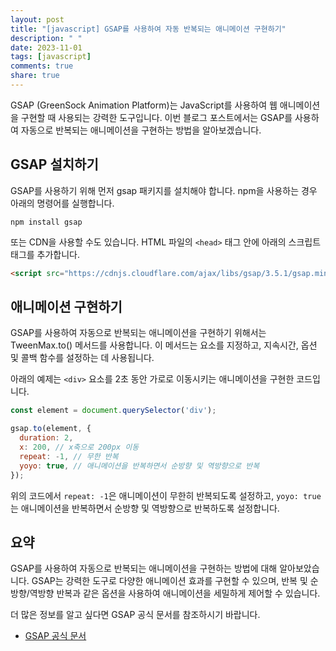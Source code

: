 ```yaml
---
layout: post
title: "[javascript] GSAP를 사용하여 자동 반복되는 애니메이션 구현하기"
description: " "
date: 2023-11-01
tags: [javascript]
comments: true
share: true
---
```


GSAP (GreenSock Animation Platform)는 JavaScript를 사용하여 웹 애니메이션을 구현할 때 사용되는 강력한 도구입니다. 이번 블로그 포스트에서는 GSAP를 사용하여 자동으로 반복되는 애니메이션을 구현하는 방법을 알아보겠습니다.

## GSAP 설치하기

GSAP를 사용하기 위해 먼저 gsap 패키지를 설치해야 합니다. npm을 사용하는 경우 아래의 명령어를 실행합니다.

```
npm install gsap
```

또는 CDN을 사용할 수도 있습니다. HTML 파일의 `<head>` 태그 안에 아래의 스크립트 태그를 추가합니다.

```html
<script src="https://cdnjs.cloudflare.com/ajax/libs/gsap/3.5.1/gsap.min.js"></script>
```

## 애니메이션 구현하기

GSAP를 사용하여 자동으로 반복되는 애니메이션을 구현하기 위해서는 TweenMax.to() 메서드를 사용합니다. 이 메서드는 요소를 지정하고, 지속시간, 옵션 및 콜백 함수를 설정하는 데 사용됩니다.

아래의 예제는 `<div>` 요소를 2초 동안 가로로 이동시키는 애니메이션을 구현한 코드입니다.

```javascript
const element = document.querySelector('div');

gsap.to(element, {
  duration: 2,
  x: 200, // x축으로 200px 이동
  repeat: -1, // 무한 반복
  yoyo: true, // 애니메이션을 반복하면서 순방향 및 역방향으로 반복
});
```

위의 코드에서 `repeat: -1`은 애니메이션이 무한히 반복되도록 설정하고, `yoyo: true`는 애니메이션을 반복하면서 순방향 및 역방향으로 반복하도록 설정합니다.

## 요약

GSAP를 사용하여 자동으로 반복되는 애니메이션을 구현하는 방법에 대해 알아보았습니다. GSAP는 강력한 도구로 다양한 애니메이션 효과를 구현할 수 있으며, 반복 및 순방향/역방향 반복과 같은 옵션을 사용하여 애니메이션을 세밀하게 제어할 수 있습니다.

더 많은 정보를 알고 싶다면 GSAP 공식 문서를 참조하시기 바랍니다.

- [GSAP 공식 문서](https://greensock.com/gsap/)